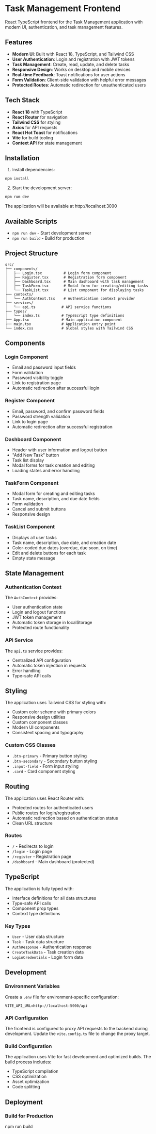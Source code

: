 # Task Management Frontend

React TypeScript frontend for the Task Management application with modern UI, authentication, and task management features.

## Features

- **Modern UI**: Built with React 18, TypeScript, and Tailwind CSS
- **User Authentication**: Login and registration with JWT tokens
- **Task Management**: Create, read, update, and delete tasks
- **Responsive Design**: Works on desktop and mobile devices
- **Real-time Feedback**: Toast notifications for user actions
- **Form Validation**: Client-side validation with helpful error messages
- **Protected Routes**: Automatic redirection for unauthenticated users

## Tech Stack

- **React 18** with TypeScript
- **React Router** for navigation
- **Tailwind CSS** for styling
- **Axios** for API requests
- **React Hot Toast** for notifications
- **Vite** for build tooling
- **Context API** for state management

## Installation

1. Install dependencies:
```bash
npm install
```

2. Start the development server:
```bash
npm run dev
```

The application will be available at http://localhost:3000

## Available Scripts

- `npm run dev` - Start development server
- `npm run build` - Build for production

## Project Structure

```
src/
├── components/
│   ├── Login.tsx          # Login form component
│   ├── Register.tsx       # Registration form component
│   ├── Dashboard.tsx      # Main dashboard with task management
│   ├── TaskForm.tsx       # Modal form for creating/editing tasks
│   └── TaskList.tsx       # List component for displaying tasks
├── contexts/
│   └── AuthContext.tsx    # Authentication context provider
├── services/
│   └── api.ts            # API service functions
├── types/
│   └── index.ts          # TypeScript type definitions
├── App.tsx               # Main application component
├── main.tsx              # Application entry point
└── index.css             # Global styles with Tailwind CSS
```

## Components

### Login Component
- Email and password input fields
- Form validation
- Password visibility toggle
- Link to registration page
- Automatic redirection after successful login

### Register Component
- Email, password, and confirm password fields
- Password strength validation
- Link to login page
- Automatic redirection after successful registration

### Dashboard Component
- Header with user information and logout button
- "Add New Task" button
- Task list display
- Modal forms for task creation and editing
- Loading states and error handling

### TaskForm Component
- Modal form for creating and editing tasks
- Task name, description, and due date fields
- Form validation
- Cancel and submit buttons
- Responsive design

### TaskList Component
- Displays all user tasks
- Task name, description, due date, and creation date
- Color-coded due dates (overdue, due soon, on time)
- Edit and delete buttons for each task
- Empty state message

## State Management

### Authentication Context
The `AuthContext` provides:
- User authentication state
- Login and logout functions
- JWT token management
- Automatic token storage in localStorage
- Protected route functionality

### API Service
The `api.ts` service provides:
- Centralized API configuration
- Automatic token injection in requests
- Error handling
- Type-safe API calls

## Styling

The application uses Tailwind CSS for styling with:
- Custom color scheme with primary colors
- Responsive design utilities
- Custom component classes
- Modern UI components
- Consistent spacing and typography

### Custom CSS Classes
- `.btn-primary` - Primary button styling
- `.btn-secondary` - Secondary button styling
- `.input-field` - Form input styling
- `.card` - Card component styling

## Routing

The application uses React Router with:
- Protected routes for authenticated users
- Public routes for login/registration
- Automatic redirection based on authentication status
- Clean URL structure

### Routes
- `/` - Redirects to login
- `/login` - Login page
- `/register` - Registration page
- `/dashboard` - Main dashboard (protected)

## TypeScript

The application is fully typed with:
- Interface definitions for all data structures
- Type-safe API calls
- Component prop types
- Context type definitions

### Key Types
- `User` - User data structure
- `Task` - Task data structure
- `AuthResponse` - Authentication response
- `CreateTaskData` - Task creation data
- `LoginCredentials` - Login form data

## Development

### Environment Variables
Create a `.env` file for environment-specific configuration:
```env
VITE_API_URL=http://localhost:5000/api
```

### API Configuration
The frontend is configured to proxy API requests to the backend during development. Update the `vite.config.ts` file to change the proxy target.

### Build Configuration
The application uses Vite for fast development and optimized builds. The build process includes:
- TypeScript compilation
- CSS optimization
- Asset optimization
- Code splitting

## Deployment

### Build for Production
npm run build
